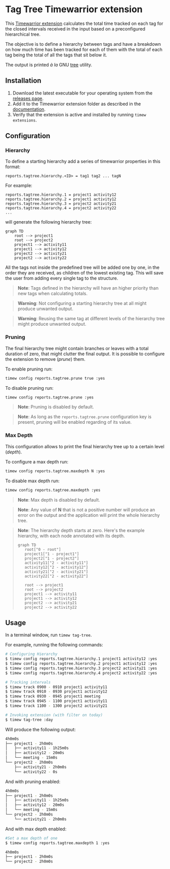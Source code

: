 # Tag Tree Timewarrior extension

This [Timewarrior extension](https://timewarrior.net/docs/extensions/) calculates the total time tracked on each tag for the closed intervals received in the input based on a preconfigured hierarchical tree.

The objective is to define a hierarchy between tags and have a breakdown on how much time has been tracked for each of them with the total of each tag being the total of all the tags that sit below it.

The output is printed *à la* GNU [tree](https://linux.die.net/man/1/tree) utility.

## Installation
1. Download the latest executable for your operating system from the [releases page](https://github.com/crossbone-magister/tag-tree/releases).
2. Add it to the Timewarrior extension folder as described in the [documentation](https://timewarrior.net/docs/api/).
3. Verify that the extension is active and installed by running `timew extensions`.

## Configuration

### Hierarchy
To define a starting hierarchy add a series of timewarrior properties in this format:
```properties
reports.tagtree.hierarchy.<ID> = tag1 tag2 ... tagN
```
For example:
```properties
reports.tagtree.hierarchy.1 = project1 activity12
reports.tagtree.hierarchy.2 = project1 activity12
reports.tagtree.hierarchy.3 = project2 activity21
reports.tagtree.hierarchy.4 = project2 activity22
...
```
will generate the following hierarchy tree:
```mermaid
graph TD
    root --> project1
    root --> project2
    project1 --> activity11
    project1 --> activity12
    project2 --> activity21
    project2 --> activity22
```

All the tags not inside the predefined tree will be added one by one, in the order they are received, as children of the lowest existing tag. This will save the user from adding every single tag to the structure.

> **Note**: Tags defined in the hierarchy will have an higher priority than new tags when calculating totals.

> **Warning**: Not configuring a starting hierarchy tree at all might produce unwanted output.

> **Warning**: Reusing the same tag at different levels of the hierarchy tree might produce unwanted output.

### Pruning
The final hierarchy tree might contain branches or leaves with a total duration of zero, that might clutter the final output.
It is possible to configure the extension to remove (*prune*) them.

To enable pruning run:
```bash
timew config reports.tagtree.prune true :yes
```
To disable pruning run:
```bash
timew config reports.tagtree.prune :yes
```

> **Note**: Pruning is disabled by default.

> **Note**: As long as the `reports.tagtree.prune` configuration key is present, pruning will be enabled regarding of its value.

### Max Depth
This configuration allows to print the final hierarchy tree up to a certain level (*depth*).

To configure a max depth run:
```bash
timew config reports.tagtree.maxdepth N :yes
```
To disable max depth run:
```bash
timew config reports.tagtree.maxdepth :yes
```
> **Note**: Max depth is disabled by default.

> **Note**: Any value of **N** that is not a positive number will produce an error on the output and the application will print the whole hierarchy tree.

> **Note**: The hierarchy depth starts at zero. Here's the example hierarchy, with each node annotated with its depth.
>
>```mermaid
>graph TD
>    root["0 - root"]
>    project1["1 - project1"]
>    project2["1 - project2"]
>    activity11["2 - activity11"]
>    activity12["2 - activity12"]
>    activity21["2 - activity21"]
>    activity22["2 - activity22"]
>
>    root --> project1
>    root --> project2
>    project1 --> activity11
>    project1 --> activity12
>    project2 --> activity21
>    project2 --> activity22
>```

## Usage
In a terminal window, run `timew tag-tree`.

For example, running the following commands:
```bash
# Configuring Hierarchy
$ timew config reports.tagtree.hierarchy.1 project1 activity12 :yes
$ timew config reports.tagtree.hierarchy.2 project1 activity12 :yes
$ timew config reports.tagtree.hierarchy.3 project2 activity21 :yes
$ timew config reports.tagtree.hierarchy.4 project2 activity22 :yes

# Tracking intervals
$ timew track 0900 - 0910 project1 activity11
$ timew track 0910 - 0930 project1 activity12
$ timew track 0930 - 0945 project1 meeting
$ timew track 0945 - 1100 project1 activity11
$ timew track 1100 - 1300 project2 activity21

# Invoking extension (with filter on today)
$ timew tag-tree :day
```
Will produce the following output:
```bash
4h0m0s
├── project1 - 2h0m0s
│   ├── activity11 - 1h25m0s
│   ├── activity12 - 20m0s
│   └── meeting - 15m0s
└── project2 - 2h0m0s
    ├── activity21 - 2h0m0s
    └── activity22 - 0s
```
And with pruning enabled:
```bash
4h0m0s
├── project1 - 2h0m0s
│   ├── activity11 - 1h25m0s
│   ├── activity12 - 20m0s
│   └── meeting - 15m0s
└── project2 - 2h0m0s
    └── activity21 - 2h0m0s
```
And with max depth enabled:
```bash
#Set a max depth of one
$ timew config reports.tagtree.maxdepth 1 :yes

4h0m0s
├── project1 - 2h0m0s
└── project2 - 2h0m0s
```